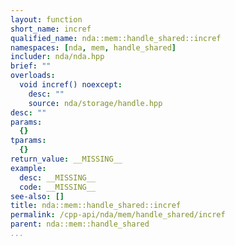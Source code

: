 ```yaml
---
layout: function
short_name: incref
qualified_name: nda::mem::handle_shared::incref
namespaces: [nda, mem, handle_shared]
includer: nda/nda.hpp
brief: ""
overloads:
  void incref() noexcept:
    desc: ""
    source: nda/storage/handle.hpp
desc: ""
params:
  {}
tparams:
  {}
return_value: __MISSING__
example:
  desc: __MISSING__
  code: __MISSING__
see-also: []
title: nda::mem::handle_shared::incref
permalink: /cpp-api/nda/mem/handle_shared/incref
parent: nda::mem::handle_shared
...
```


